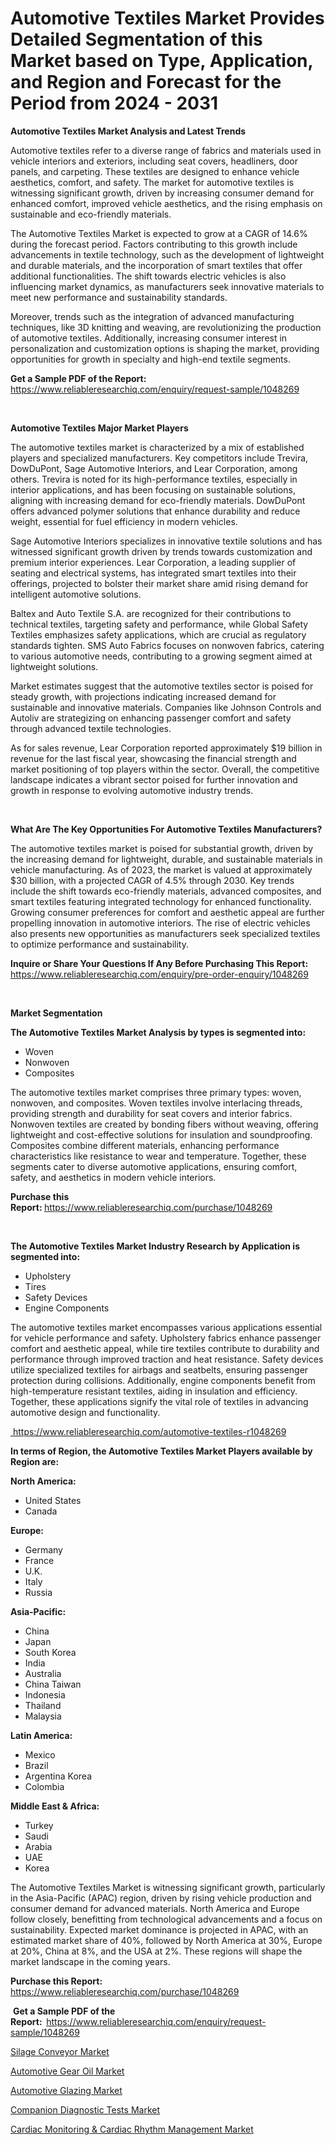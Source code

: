<p><h1>Automotive Textiles Market Provides Detailed Segmentation of this Market based on Type, Application, and Region and Forecast for the Period from 2024 - 2031</h1></p><p><strong>Automotive Textiles Market Analysis and Latest Trends</strong></p>
<p><p>Automotive textiles refer to a diverse range of fabrics and materials used in vehicle interiors and exteriors, including seat covers, headliners, door panels, and carpeting. These textiles are designed to enhance vehicle aesthetics, comfort, and safety. The market for automotive textiles is witnessing significant growth, driven by increasing consumer demand for enhanced comfort, improved vehicle aesthetics, and the rising emphasis on sustainable and eco-friendly materials.</p><p>The Automotive Textiles Market is expected to grow at a CAGR of 14.6% during the forecast period. Factors contributing to this growth include advancements in textile technology, such as the development of lightweight and durable materials, and the incorporation of smart textiles that offer additional functionalities. The shift towards electric vehicles is also influencing market dynamics, as manufacturers seek innovative materials to meet new performance and sustainability standards. </p><p>Moreover, trends such as the integration of advanced manufacturing techniques, like 3D knitting and weaving, are revolutionizing the production of automotive textiles. Additionally, increasing consumer interest in personalization and customization options is shaping the market, providing opportunities for growth in specialty and high-end textile segments.</p></p>
<p><strong>Get a Sample PDF of the Report:&nbsp;</strong> <a href="https://www.reliableresearchiq.com/enquiry/request-sample/1048269?utm_campaign=1144&utm_medium=2&utm_source=Github&utm_content=ia&utm_term=02112024&utm_id=automotive-textiles">https://www.reliableresearchiq.com/enquiry/request-sample/1048269</a></p>
<p>&nbsp;</p>
<p><strong>Automotive Textiles Major Market Players</strong></p>
<p><p>The automotive textiles market is characterized by a mix of established players and specialized manufacturers. Key competitors include Trevira, DowDuPont, Sage Automotive Interiors, and Lear Corporation, among others. Trevira is noted for its high-performance textiles, especially in interior applications, and has been focusing on sustainable solutions, aligning with increasing demand for eco-friendly materials. DowDuPont offers advanced polymer solutions that enhance durability and reduce weight, essential for fuel efficiency in modern vehicles.</p><p>Sage Automotive Interiors specializes in innovative textile solutions and has witnessed significant growth driven by trends towards customization and premium interior experiences. Lear Corporation, a leading supplier of seating and electrical systems, has integrated smart textiles into their offerings, projected to bolster their market share amid rising demand for intelligent automotive solutions.</p><p>Baltex and Auto Textile S.A. are recognized for their contributions to technical textiles, targeting safety and performance, while Global Safety Textiles emphasizes safety applications, which are crucial as regulatory standards tighten. SMS Auto Fabrics focuses on nonwoven fabrics, catering to various automotive needs, contributing to a growing segment aimed at lightweight solutions.</p><p>Market estimates suggest that the automotive textiles sector is poised for steady growth, with projections indicating increased demand for sustainable and innovative materials. Companies like Johnson Controls and Autoliv are strategizing on enhancing passenger comfort and safety through advanced textile technologies.</p><p>As for sales revenue, Lear Corporation reported approximately $19 billion in revenue for the last fiscal year, showcasing the financial strength and market positioning of top players within the sector. Overall, the competitive landscape indicates a vibrant sector poised for further innovation and growth in response to evolving automotive industry trends.</p></p>
<p>&nbsp;</p>
<p><strong>What Are The Key Opportunities For Automotive Textiles Manufacturers?</strong></p>
<p><p>The automotive textiles market is poised for substantial growth, driven by the increasing demand for lightweight, durable, and sustainable materials in vehicle manufacturing. As of 2023, the market is valued at approximately $30 billion, with a projected CAGR of 4.5% through 2030. Key trends include the shift towards eco-friendly materials, advanced composites, and smart textiles featuring integrated technology for enhanced functionality. Growing consumer preferences for comfort and aesthetic appeal are further propelling innovation in automotive interiors. The rise of electric vehicles also presents new opportunities as manufacturers seek specialized textiles to optimize performance and sustainability.</p></p>
<p><strong>Inquire or Share Your Questions If Any Before Purchasing This Report:</strong> <a href="https://www.reliableresearchiq.com/enquiry/pre-order-enquiry/1048269?utm_campaign=1144&utm_medium=2&utm_source=Github&utm_content=ia&utm_term=02112024&utm_id=automotive-textiles">https://www.reliableresearchiq.com/enquiry/pre-order-enquiry/1048269</a></p>
<p>&nbsp;</p>
<p><strong>Market Segmentation</strong></p>
<p><strong>The Automotive Textiles Market Analysis by types is segmented into:</strong></p>
<p><ul><li>Woven</li><li>Nonwoven</li><li>Composites</li></ul></p>
<p><p>The automotive textiles market comprises three primary types: woven, nonwoven, and composites. Woven textiles involve interlacing threads, providing strength and durability for seat covers and interior fabrics. Nonwoven textiles are created by bonding fibers without weaving, offering lightweight and cost-effective solutions for insulation and soundproofing. Composites combine different materials, enhancing performance characteristics like resistance to wear and temperature. Together, these segments cater to diverse automotive applications, ensuring comfort, safety, and aesthetics in modern vehicle interiors.</p></p>
<p><strong>Purchase this Report:&nbsp;</strong><a href="https://www.reliableresearchiq.com/purchase/1048269?utm_campaign=1144&utm_medium=2&utm_source=Github&utm_content=ia&utm_term=02112024&utm_id=automotive-textiles">https://www.reliableresearchiq.com/purchase/1048269</a></p>
<p>&nbsp;</p>
<p><strong>The Automotive Textiles Market Industry Research by Application is segmented into:</strong></p>
<p><ul><li>Upholstery</li><li>Tires</li><li>Safety Devices</li><li>Engine Components</li></ul></p>
<p><p>The automotive textiles market encompasses various applications essential for vehicle performance and safety. Upholstery fabrics enhance passenger comfort and aesthetic appeal, while tire textiles contribute to durability and performance through improved traction and heat resistance. Safety devices utilize specialized textiles for airbags and seatbelts, ensuring passenger protection during collisions. Additionally, engine components benefit from high-temperature resistant textiles, aiding in insulation and efficiency. Together, these applications signify the vital role of textiles in advancing automotive design and functionality.</p></p>
<p><a href="https://www.reliableresearchiq.com/automotive-textiles-r1048269?utm_campaign=1144&utm_medium=2&utm_source=Github&utm_content=ia&utm_term=02112024&utm_id=automotive-textiles">&nbsp;https://www.reliableresearchiq.com/automotive-textiles-r1048269</a></p>
<p><strong>In terms of Region, the Automotive Textiles Market Players available by Region are:</strong></p>
<p>
    <p> <strong> North America: </strong>
        <ul>
            <li>United States</li>
            <li>Canada</li>
        </ul>
        </p> 
    <p> <strong> Europe: </strong>
        <ul>
            <li>Germany</li>
            <li>France</li>
            <li>U.K.</li>
            <li>Italy</li>
            <li>Russia</li>
        </ul>
        </p> 
    <p> <strong> Asia-Pacific: </strong>
        <ul>
            <li>China</li>
            <li>Japan</li>
            <li>South Korea</li>
            <li>India</li>
            <li>Australia</li>
            <li>China Taiwan</li>
            <li>Indonesia</li>
            <li>Thailand</li>
            <li>Malaysia</li>
        </ul>
        </p> 
    <p> <strong> Latin America: </strong>
        <ul>
            <li>Mexico</li>
            <li>Brazil</li>
            <li>Argentina Korea</li>
            <li>Colombia</li>
        </ul>
        </p> 
    <p> <strong> Middle East & Africa: </strong>
        <ul>
            <li>Turkey</li>
            <li>Saudi</li>
            <li>Arabia</li>
            <li>UAE</li>
            <li>Korea</li>
        </ul>
    </p>
    </p>
<p><p>The Automotive Textiles Market is witnessing significant growth, particularly in the Asia-Pacific (APAC) region, driven by rising vehicle production and consumer demand for advanced materials. North America and Europe follow closely, benefitting from technological advancements and a focus on sustainability. Expected market dominance is projected in APAC, with an estimated market share of 40%, followed by North America at 30%, Europe at 20%, China at 8%, and the USA at 2%. These regions will shape the market landscape in the coming years.</p></p>
<p><strong>Purchase this Report: </strong><a href="https://www.reliableresearchiq.com/purchase/1048269?utm_campaign=1144&utm_medium=2&utm_source=Github&utm_content=ia&utm_term=02112024&utm_id=automotive-textiles">https://www.reliableresearchiq.com/purchase/1048269</a></p>
<p>&nbsp;<strong>Get a Sample PDF of the Report:&nbsp;&nbsp;</strong><a href="https://www.reliableresearchiq.com/enquiry/request-sample/1048269?utm_campaign=1144&utm_medium=2&utm_source=Github&utm_content=ia&utm_term=02112024&utm_id=automotive-textiles">https://www.reliableresearchiq.com/enquiry/request-sample/1048269</a></p>
<p><strong></strong></p>
<p><p><a href="https://www.linkedin.com/pulse/analyzing-silage-conveyor-market-dynamics-growth-drivers-tanne?utm_campaign=1144&utm_medium=2&utm_source=Github&utm_content=ia&utm_term=02112024&utm_id=automotive-textiles">Silage Conveyor Market</a></p><p><a href="https://github.com/sharitatri97/Market-Research-Report-List-1/blob/main/automotive-gear-oil-market.md?utm_campaign=1144&utm_medium=2&utm_source=Github&utm_content=ia&utm_term=02112024&utm_id=automotive-textiles">Automotive Gear Oil Market</a></p><p><a href="https://github.com/kaceycoody4m/Market-Research-Report-List-1/blob/main/automotive-glazing-market.md?utm_campaign=1144&utm_medium=2&utm_source=Github&utm_content=ia&utm_term=02112024&utm_id=automotive-textiles">Automotive Glazing Market</a></p><p><a href="https://issuu.com/reportprime-2/docs/companion-diagnostic-tests-market-s_0c224815494e80?utm_campaign=1144&utm_medium=2&utm_source=Github&utm_content=ia&utm_term=02112024&utm_id=automotive-textiles">Companion Diagnostic Tests Market</a></p><p><a href="https://issuu.com/reportprime-2/docs/cardiac-monitoring-cardiac-rhythm-m_75593ebd7dcf10?utm_campaign=1144&utm_medium=2&utm_source=Github&utm_content=ia&utm_term=02112024&utm_id=automotive-textiles">Cardiac Monitoring & Cardiac Rhythm Management Market</a></p></p>